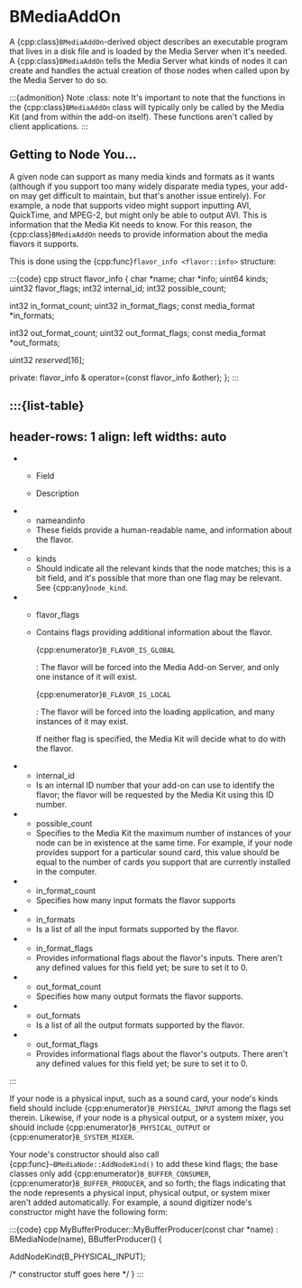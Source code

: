 # BMediaAddOn

A {cpp:class}`BMediaAddOn`-derived object describes an executable program
that lives in a disk file and is loaded by the Media Server when it's
needed. A {cpp:class}`BMediaAddOn` tells the Media Server what kinds of
nodes it can create and handles the actual creation of those nodes when
called upon by the Media Server to do so.

:::{admonition} Note
:class: note
It's important to note that the functions in the {cpp:class}`BMediaAddOn`
class will typically only be called by the Media Kit (and from within the
add-on itself). These functions aren't called by client applications.
:::

## Getting to Node You…

A given node can support as many media kinds and formats as it wants
(although if you support too many widely disparate media types, your add-on
may get difficult to maintain, but that's another issue entirely). For
example, a node that supports video might support inputting AVI, QuickTime,
and MPEG-2, but might only be able to output AVI. This is information that
the Media Kit needs to know. For this reason, the {cpp:class}`BMediaAddOn`
needs to provide information about the media flavors it supports.

This is done using the {cpp:func}`flavor_info <flavor::info>` structure:

:::{code} cpp
struct flavor_info {
   char *name;
   char *info;
   uint64 kinds;
   uint32 flavor_flags;
   int32 internal_id;
   int32 possible_count;

   int32 in_format_count;
   uint32 in_format_flags;
   const media_format *in_formats;

   int32 out_format_count;
   uint32 out_format_flags;
   const media_format *out_formats;

   uint32 _reserved_[16];

private:
   flavor_info & operator=(const flavor_info &other);
};
:::

:::{list-table}
---
header-rows: 1
align: left
widths: auto
---
-
	- Field

	- Description

-
	- nameandinfo
	- These fields provide a human-readable name, and information about the
		flavor.
-
	- kinds
	- Should indicate all the relevant kinds that the node matches; this is a
		bit field, and it's possible that more than one flag may be relevant. See
		{cpp:any}`node_kind`.
-
	- flavor_flags
	- Contains flags providing additional information about the flavor.

		{cpp:enumerator}`B_FLAVOR_IS_GLOBAL`

		: The flavor will be forced into the Media Add-on Server, and only one
		instance of it will exist.

		{cpp:enumerator}`B_FLAVOR_IS_LOCAL`

		: The flavor will be forced into the loading application, and many instances
		of it may exist.

		If neither flag is specified, the Media Kit will decide what to do with
		the flavor.
-
	- internal_id
	- Is an internal ID number that your add-on can use to identify the flavor;
		the flavor will be requested by the Media Kit using this ID number.
-
	- possible_count
	- Specifies to the Media Kit the maximum number of instances of your node
		can be in existence at the same time. For example, if your node provides
		support for a particular sound card, this value should be equal to the
		number of cards you support that are currently installed in the computer.
-
	- in_format_count
	- Specifies how many input formats the flavor supports
-
	- in_formats
	- Is a list of all the input formats supported by the flavor.
-
	- in_format_flags
	- Provides informational flags about the flavor's inputs. There aren't any
		defined values for this field yet; be sure to set it to 0.
-
	- out_format_count
	- Specifies how many output formats the flavor supports.
-
	- out_formats
	- Is a list of all the output formats supported by the flavor.
-
	- out_format_flags
	- Provides informational flags about the flavor's outputs. There aren't any
		defined values for this field yet; be sure to set it to 0.

:::

If your node is a physical input, such as a sound card, your node's kinds
field should include {cpp:enumerator}`B_PHYSICAL_INPUT` among the flags set
therein. Likewise, if your node is a physical output, or a system mixer,
you should include {cpp:enumerator}`B_PHYSICAL_OUTPUT` or
{cpp:enumerator}`B_SYSTEM_MIXER`.

Your node's constructor should also call
{cpp:func}`~BMediaNode::AddNodeKind()` to add these kind flags; the base
classes only add {cpp:enumerator}`B_BUFFER_CONSUMER`,
{cpp:enumerator}`B_BUFFER_PRODUCER`, and so forth; the flags indicating
that the node represents a physical input, physical output, or system mixer
aren't added automatically. For example, a sound digitizer node's
constructor might have the following form:

:::{code} cpp
MyBufferProducer::MyBufferProducer(const char *name) :
         BMediaNode(name),
         BBufferProducer() {

   AddNodeKind(B_PHYSICAL_INPUT);

   /* constructor stuff goes here */
}
:::
